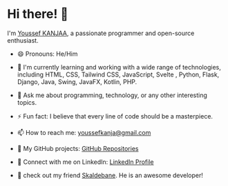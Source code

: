 # Hi there! 👋

I'm [Youssef KANJAA](https://www.linkedin.com/in/youssef-kanjaa/), a passionate programmer and open-source enthusiast.

- 😄 Pronouns: He/Him
  
- 🌱 I'm currently learning and working with a wide range of technologies, including HTML, CSS, Tailwind CSS, JavaScript, Svelte , Python, Flask, Django, Java, Swing, JavaFX, Kotlin, PHP.
  
- 💬 Ask me about programming, technology, or any other interesting topics.
  
- ⚡ Fun fact: I believe that every line of code should be a masterpiece.
  
- 📫 How to reach me: [youssefkanja@gmail.com](mailto:youssefkanja@gmail.com)
  
- 📂 My GitHub projects: [GitHub Repositories](https://github.com/YSF-KNJ?tab=repositories)
  
- 💼 Connect with me on LinkedIn: [LinkedIn Profile](https://www.linkedin.com/in/youssef-kanjaa/)
  
- 👫 check out my friend [Skaldebane](https://github.com/Skaldebane). He is an awesome developer!
 
